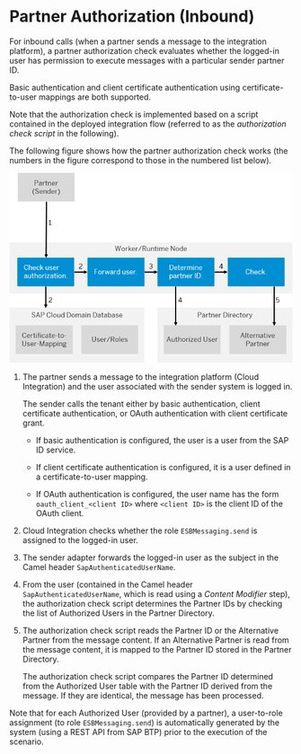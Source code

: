 <!-- loioc0c9950003674d198e9e7ceda098053d -->

# Partner Authorization \(Inbound\)

For inbound calls \(when a partner sends a message to the integration platform\), a partner authorization check evaluates whether the logged-in user has permission to execute messages with a particular sender partner ID.

Basic authentication and client certificate authentication using certificate-to-user mappings are both supported.

Note that the authorization check is implemented based on a script contained in the deployed integration flow \(referred to as the *authorization check script* in the following\).

The following figure shows how the partner authorization check works \(the numbers in the figure correspond to those in the numbered list below\).

![](images/Partner_Authorization_152ad53.png)

1.  The partner sends a message to the integration platform \(Cloud Integration\) and the user associated with the sender system is logged in.

    The sender calls the tenant either by basic authentication, client certificate authentication, or OAuth authentication with client certificate grant.

    -   If basic authentication is configured, the user is a user from the SAP ID service.

    -   If client certificate authentication is configured, it is a user defined in a certificate-to-user mapping.

    -   If OAuth authentication is configured, the user name has the form `oauth_client_<client ID>` where `<client ID>` is the client ID of the OAuth client.


2.  Cloud Integration checks whether the role `ESBMessaging.send` is assigned to the logged-in user.

3.  The sender adapter forwards the logged-in user as the subject in the Camel header `SapAuthenticatedUserName`.

4.  From the user \(contained in the Camel header `SapAuthenticatedUserName`, which is read using a *Content Modifier* step\), the authorization check script determines the Partner IDs by checking the list of Authorized Users in the Partner Directory.

5.  The authorization check script reads the Partner ID or the Alternative Partner from the message content. If an Alternative Partner is read from the message content, it is mapped to the Partner ID stored in the Partner Directory.

    The authorization check script compares the Partner ID determined from the Authorized User table with the Partner ID derived from the message. If they are identical, the message has been processed.


Note that for each Authorized User \(provided by a partner\), a user-to-role assignment \(to role `ESBMessaging.send`\) is automatically generated by the system \(using a REST API from SAP BTP\) prior to the execution of the scenario.

